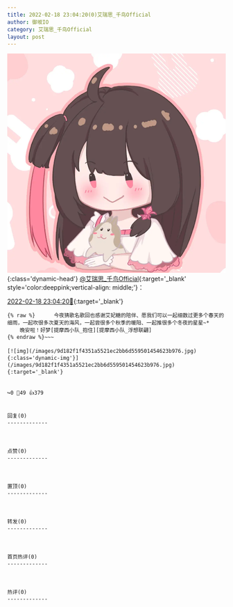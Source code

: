 ```yaml
---
title: 2022-02-18 23:04:20(0)艾瑞思_千鸟Official
author: 御坂IO
category: 艾瑞思_千鸟Official
layout: post
---
```


![img](/images/7e08840c56f251de28bdf766b647bd5fe9a5d50a.jpg){:class='dynamic-head'}
[@艾瑞思_千鸟Official](https://space.bilibili.com/1090010845/dynamic){:target='_blank' style='color:deeppink;vertical-align: middle;'}：

[2022-02-18 23:04:20🔗](https://t.bilibili.com/628603940203087882){:target='_blank'}

~~~
{% raw %}      今夜猜歌名歌回也感谢艾妃糖的陪伴、愿我们可以一起细数过更多个春天的细雨，一起吹很多次夏天的海风，一起尝很多个秋季的暖阳、一起推很多个冬夜的星星~*
    晚安啦！好梦[提摩西小队_抱住][提摩西小队_浮想联翩]
{% endraw %}~~~

[![img](/images/9d182f1f4351a5521ec2bb6d559501454623b976.jpg){:class='dynamic-img'}](/images/9d182f1f4351a5521ec2bb6d559501454623b976.jpg){:target='_blank'}


↪️0 💬49 👍379


回复(0)
-------------



点赞(0)
-------------



置顶(0)
-------------



转发(0)
-------------



首页热评(0)
-------------



热评(0)
-------------



